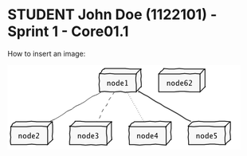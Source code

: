STUDENT **John Doe** (1122101) - Sprint 1 - Core01.1
===============================

How to insert an image:

![alt text](net.png)
